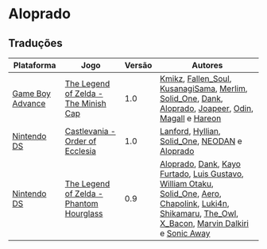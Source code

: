# Aloprado

## Traduções

| Plataforma | Jogo | Versão | Autores |
| ----------- | ----------- | ----------- | ----------- |
| [Game Boy Advance](../../traducoes/game-boy-advance/) | [The Legend of Zelda - The Minish Cap](../../traducoes/game-boy-advance/the-legend-of-zelda-the-minish-cap_kmikz-et-al/) | 1.0 | [Kmikz](../../autores/kmikz/), [Fallen\_Soul](../../autores/fallen_soul/), [KusanagiSama](../../autores/kusanagisama/), [Merlim](../../autores/merlim/), [Solid\_One](../../autores/solid_one/), [Dank](../../autores/dank/), [Aloprado](../../autores/aloprado/), [Joapeer](../../autores/joapeer/), [Odin](../../autores/odin/), [Magall](../../autores/magall/) e [Hareon](../../autores/hareon/) |
| [Nintendo DS](../../traducoes/nintendo-ds/) | [Castlevania - Order of Ecclesia](../../traducoes/nintendo-ds/castlevania-order-of-ecclesia_lanford-et-al/) | 1.0 | [Lanford](../../autores/lanford/), [Hyllian](../../autores/hyllian/), [Solid\_One](../../autores/solid_one/), [NEODAN](../../autores/neodan/) e [Aloprado](../../autores/aloprado/) |
| [Nintendo DS](../../traducoes/nintendo-ds/) | [The Legend of Zelda - Phantom Hourglass](../../traducoes/nintendo-ds/the-legend-of-zelda-phantom-hourglass_aloprado-et-al/) | 0.9 | [Aloprado](../../autores/aloprado/), [Dank](../../autores/dank/), [Kayo Furtado](../../autores/kayo-furtado/), [Luis Gustavo](../../autores/luis-gustavo/), [William Otaku](../../autores/william-otaku/), [Solid\_One](../../autores/solid_one/), [Aero](../../autores/aero/), [Chapolink](../../autores/chapolink/), [Luki4n](../../autores/luki4n/), [Shikamaru](../../autores/shikamaru/), [The\_Owl](../../autores/the_owl/), [X\_Bacon](../../autores/x_bacon/), [Marvin Dalkiri](../../autores/marvin-dalkiri/) e [Sonic Away](../../autores/sonic-away/) |